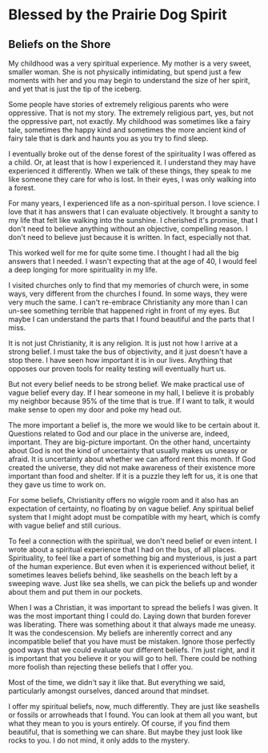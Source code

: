 # Blessed by the Prairie Dog Spirit

## Beliefs on the Shore

My childhood was a very spiritual experience. My mother is a very sweet, smaller woman. She is not physically intimidating, but spend just a few moments with her and you may begin to understand the size of her spirit, and yet that is just the tip of the iceberg.

Some people have stories of extremely religious parents who were oppressive. That is not my story. The extremely religious part, yes, but not the oppressive part, not exactly. My childhood was sometimes like a fairy tale, sometimes the happy kind and sometimes the more ancient kind of fairy tale that is dark and haunts you as you try to find sleep.

I eventually broke out of the dense forest of the spirituality I was offered as a child. Or, at least that is how I experienced it. I understand they may have experienced it differently. When we talk of these things, they speak to me like someone they care for who is lost. In their eyes, I was only walking into a forest. 

For many years, I experienced life as a non-spiritual person. I love science. I love that it has answers that I can evaluate objectively. It brought a sanity to my life that felt like walking into the sunshine. I cherished it's promise, that I don't need to believe anything without an objective, compelling reason. I don't need to believe just because it is written. In fact, especially not that.

This worked well for me for quite some time. I thought I had all the big answers that I needed. I wasn't expecting that at the age of 40, I would feel a deep longing for more spirituality in my life. 

I visited churches only to find that my memories of church were, in some ways, very different from the churches I found. In some ways, they were very much the same. I can't re-embrace Christianity any more than I can un-see something terrible that happened right in front of my eyes. But maybe I can understand the parts that I found beautiful and the parts that I miss.

It is not just Christianity, it is any religion. It is just not how I arrive at a strong belief. I must take the bus of objectivity, and it just doesn't have a stop there. I have seen how important it is in our lives. Anything that opposes our proven tools for reality testing will eventually hurt us.

But not every belief needs to be strong belief. We make practical use of vague belief every day. If I hear someone in my hall, I believe it is probably my neighbor because 95% of the time that is true. If I want to talk, it would make sense to open my door and poke my head out. 

The more important a belief is, the more we would like to be certain about it. Questions related to God and our place in the universe are, indeed, important. They are big-picture important. On the other hand, uncertainty about God is not the kind of uncertainty that usually makes us uneasy or afraid. It is uncertainty about whether we can afford rent this month. If God created the universe, they did not make awareness of their existence more important than food and shelter. If it is a puzzle they left for us, it is one that they gave us time to work on.

For some beliefs, Christianity offers no wiggle room and it also has an expectation of certainty, no floating by on vague belief. Any spiritual belief system that I might adopt must be compatible with my heart, which is comfy with vague belief and still curious.

To feel a connection with the spiritual, we don't need belief or even intent. I wrote about a spiritual experience that I had on the bus, of all places. Spirituality, to feel like a part of something big and mysterious, is just a part of the human experience. But even when it is experienced without belief, it sometimes leaves beliefs behind, like seashells on the beach left by a sweeping wave. Just like sea shells, we can pick the beliefs up and wonder about them and put them in our pockets.

When I was a Christian, it was important to spread the beliefs I was given. It was the most important thing I could do. Laying down that burden forever was liberating. There was something about it that always made me uneasy. It was the condescension. My beliefs are inherently correct and any incompatible belief that you have must be mistaken. Ignore those perfectly good ways that we could evaluate our different beliefs. I'm just right, and it is important that you believe it or you will go to hell. There could be nothing more foolish than rejecting these beliefs that I offer you.

Most of the time, we didn't say it like that. But everything we said, particularly amongst ourselves, danced around that mindset.

I offer my spiritual beliefs, now, much differently. They are just like seashells or fossils or arrowheads that I found. You can look at them all you want, but what they mean to you is yours entirely. Of course, if you find them beautiful, that is something we can share. But maybe they just look like rocks to you. I do not mind, it only adds to the mystery.